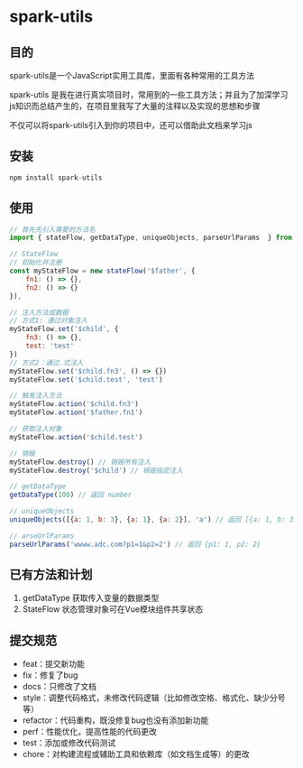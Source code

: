 # spark-utils

## 目的

spark-utils是一个JavaScript实用工具库，里面有各种常用的工具方法

spark-utils 是我在进行真实项目时，常用到的一些工具方法；并且为了加深学习js知识而总结产生的，在项目里我写了大量的注释以及实现的思想和步骤

不仅可以将spark-utils引入到你的项目中，还可以借助此文档来学习js

## 安装

```js
npm install spark-utils
```

## 使用

```js
// 首先先引入需要的方法名
import { stateFlow, getDataType, uniqueObjects, parseUrlParams  } from 'spark-utils';

// StateFlow
// 初始化并注册
const myStateFlow = new stateFlow('$father', {
    fn1: () => {},
    fn2: () => {}
}),

// 注入方法或数据
// 方式1: 通过对象注入
myStateFlow.set('$child', {
    fn3: () => {},
    test: 'test'
})
// 方式2：通过.式注入
myStateFlow.set('$child.fn3', () => {})
myStateFlow.set('$child.test', 'test')

// 触发注入方法
myStateFlow.action('$child.fn3')
myStateFlow.action('$father.fn1')

// 获取注入对象
myStateFlow.action('$child.test')

// 销毁
myStateFlow.destroy() // 销毁所有注入
myStateFlow.destroy('$child') // 销毁指定注入

// getDataType
getDataType(100) // 返回 number

// uniqueObjects
uniqueObjects([{a: 1, b: 3}, {a: 1}, {a: 2}], 'a') // 返回 [{a: 1, b: 3}, {a: 2}]

// arseUrlParams
parseUrlParams('wwww.adc.com?p1=1&p2=2') // 返回 {p1: 1, p2: 2}

```

## 已有方法和计划

1. getDataType 获取传入变量的数据类型
2. StateFlow  状态管理对象可在Vue模块组件共享状态

## 提交规范

- feat：提交新功能
- fix：修复了bug
- docs：只修改了文档
- style：调整代码格式，未修改代码逻辑（比如修改空格、格式化、缺少分号等）
- refactor：代码重构，既没修复bug也没有添加新功能
- perf：性能优化，提高性能的代码更改
- test：添加或修改代码测试
- chore：对构建流程或辅助工具和依赖库（如文档生成等）的更改
